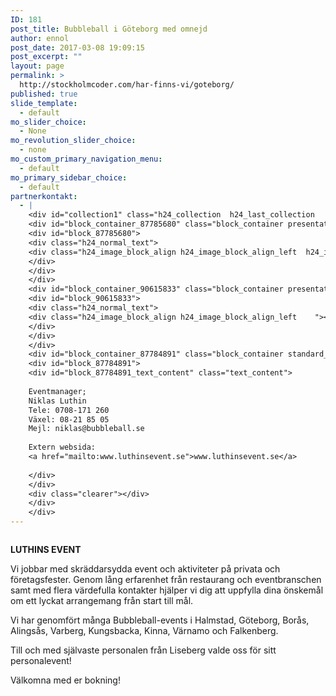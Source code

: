 ```yaml
---
ID: 181
post_title: Bubbleball i Göteborg med omnejd
author: ennol
post_date: 2017-03-08 19:09:15
post_excerpt: ""
layout: page
permalink: >
  http://stockholmcoder.com/har-finns-vi/goteborg/
published: true
slide_template:
  - default
mo_slider_choice:
  - None
mo_revolution_slider_choice:
  - none
mo_custom_primary_navigation_menu:
  - default
mo_primary_sidebar_choice:
  - default
partnerkontakt:
  - |
    <div id="collection1" class="h24_collection  h24_last_collection   " data-collection-index="1">
    <div id="block_container_87785680" class="block_container presentation_image_block">
    <div id="block_87785680">
    <div class="h24_normal_text">
    <div class="h24_image_block_align h24_image_block_align_left  h24_image_block_radius_medium  "><img id="block_img_87785680" class="presentation_image_block_image" title="" src="http://h24-original.s3.amazonaws.com/183390/16758809-wax0Z.jpg" alt="" /></div>
    </div>
    </div>
    </div>
    <div id="block_container_90615833" class="block_container presentation_image_block">
    <div id="block_90615833">
    <div class="h24_normal_text">
    <div class="h24_image_block_align h24_image_block_align_left    "><a class="h24-js-iv" title="" href="http://dst15js82dk7j.cloudfront.net/183390/50326931-4yGDe.png"><img id="block_img_90615833" class="presentation_image_block_image" title="" src="http://dst15js82dk7j.cloudfront.net/183390/50326930-0aySW.png" alt="" /></a></div>
    </div>
    </div>
    </div>
    <div id="block_container_87784891" class="block_container standard_text_block text_block">
    <div id="block_87784891">
    <div id="block_87784891_text_content" class="text_content">
    
    Eventmanager;
    Niklas Luthin
    Tele: 0708-171 260
    Växel: 08-21 85 05
    Mejl: niklas@bubbleball.se
    
    Extern websida:
    <a href="mailto:www.luthinsevent.se">www.luthinsevent.se</a>
    
    </div>
    </div>
    <div class="clearer"></div>
    </div>
    </div>
---
```

<div id="block_container_87785171" class="block_container presentation_image_block">
<div id="block_87785171">
<div class="h24_normal_text">
<div class="h24_image_block_align h24_image_block_align_left  h24_image_block_radius_medium  "><img id="block_img_87785171" class="presentation_image_block_image" title="" src="http://dst15js82dk7j.cloudfront.net/183390/46431628-TfvyH.jpg" alt="" /></div>
</div>
</div>
</div>
<div id="block_container_87784889" class="block_container standard_text_block text_block">
<div id="block_87784889">
<div id="block_87784889_text_content" class="text_content">

<strong>LUTHINS EVENT</strong>

Vi jobbar med skräddarsydda event och aktiviteter på privata och företagsfester. Genom lång erfarenhet från restaurang och eventbranschen samt med flera värdefulla kontakter hjälper vi dig att uppfylla dina önskemål om ett lyckat arrangemang från start till mål.

Vi har genomfört många Bubbleball-events i Halmstad, Göteborg, Borås, Alingsås, Varberg, Kungsbacka, Kinna, Värnamo och Falkenberg.

Till och med självaste personalen från Liseberg valde oss för sitt personalevent!

Välkomna med er bokning!

</div>
</div>
</div>